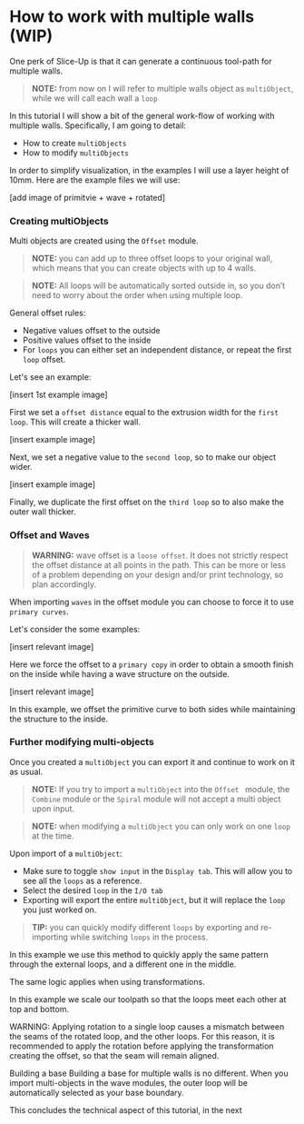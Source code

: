
# How to work with multiple walls (WIP)

One perk of Slice-Up is that it can generate a continuous tool-path for multiple walls.

> **NOTE:** from now on I will refer to multiple walls object as `multiObject`, while we will call each wall  a `loop`

In this tutorial I will show a bit of the general work-flow of working with multiple walls. Specifically, I am going to detail:

- How to create `multiObjects`
- How to modify `multiObjects`

In order to simplify visualization, in the examples I will use a layer height of 10mm.
Here are the example files we will use:

[add image of primitvie + wave + rotated]


### Creating multiObjects
Multi objects are created using the `Offset` module.

> **NOTE:** you can add up to three offset loops to your original wall, which means that you can create objects with up to 4 walls.

>**NOTE:** All loops will be automatically sorted outside in, so you don’t need to worry about the order when using multiple loop.

General offset rules: 
- Negative values offset to the outside
- Positive values offset to the inside
- For `loops` you can either set an independent distance, or repeat the first `loop` offset. 

Let's see an example:

[insert 1st example image]

First we set a `offset distance` equal to the extrusion width for the `first loop`. This will create a thicker wall.

[insert example image]

Next, we set a negative value to the `second loop`, so to make our object wider.

[insert example image]

Finally, we duplicate the first offset on the  `third loop` so to also make the outer wall thicker.

### Offset and Waves

>**WARNING:** wave offset is a `loose offset`. It does not strictly respect the offset distance at all points in the path. This can be more or less of a problem depending on your design and/or print technology, so plan accordingly.

When importing `waves` in the offset module you can choose to force it to use `primary curves`.

Let's consider the some examples:

[insert relevant image]

Here we force the offset to a `primary copy` in order to obtain a smooth finish on the inside while having a wave structure on the outside.

[insert relevant image]

In this example, we offset the primitive curve to both sides while maintaining the structure to the inside. 

### Further modifying multi-objects
Once you created a `multiObject` you can export it and continue to work on it as usual.

>**NOTE:**  If you try to import a `multiObject` into the `Offset ` module, the `Combine` module or the `Spiral` module will not accept a multi object upon input. 

>**NOTE:** when modifying a `multiObject` you can only work on one `loop` at the time.

Upon import of a `multiObject`:
- Make sure to toggle `show input` in the `Display tab`. This will allow you to see all the `loops` as a reference.
- Select the desired `loop` in the `I/O tab`
- Exporting will export the entire `multiObject`, but it will replace the `loop` you just worked on.

>**TIP:** you can quickly modify different `loops` by exporting and  re-importing while switching `loops` in the process.

In this example we use this method to quickly apply the same pattern through the external loops, and a different one in the middle.


The same logic applies when using transformations.

In this example we scale our toolpath so that the loops meet each other at top and bottom.

WARNING: Applying rotation to a single loop causes a mismatch between the seams of the rotated loop, and the other loops. For this reason, it is recommended to apply the rotation before applying the transformation creating the offset, so that the seam will remain aligned.

Building a base
Building a base for multiple walls is no different. When you import multi-objects in the wave modules, the outer loop will be automatically selected as your base boundary.

This concludes the technical aspect of this tutorial, in the next
